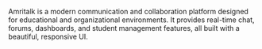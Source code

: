 Amritalk is a modern communication and collaboration platform designed for educational and organizational environments. It provides real-time chat, forums, dashboards, and student management features, all built with a beautiful, responsive UI.

